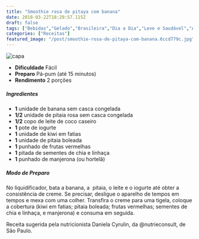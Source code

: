 ```yaml
---
title: "Smoothie rosa de pitaya com banana"
date: 2018-03-22T18:29:57.115Z
draft: false
tags: ["Bebidas","Gelado","Brasileira","Dia a Dia","Leve e Saudável","Alimentação saudável","dieta","Nutrição","receita"]
categories: ["Receitas"]
featured_image: "/post/smoothie-rosa-de-pitaya-com-banana.6ccd779c.jpg"
---
```


![capa](/post/smoothie-rosa-de-pitaya-com-banana.6ccd779c.jpg)

*   **Dificuldade** Fácil
*   **Preparo** Pá-pum (até 15 minutos)
*   **Rendimento** 2 porções

##### Ingredientes

*   **1** unidade de banana sem casca congelada
*   **1/2** unidade de pitaia rosa sem casca congelada
*   **1/2** copo de leite de coco caseiro
*   **1** pote de iogurte
*   **1** unidade de kiwi em fatias
*   **1** unidade de pitaia boleada
*   **1** punhado de frutas vermelhas
*   **1** pitada de sementes de chia e linhaça
*   **1** punhado de manjerona (ou hortelã)

##### Modo de Preparo

No liquidificador, bata a banana, a  pitaia, o leite e o iogurte até obter a consistência de creme. Se precisar, desligue o aparelho de tempos em tempos e mexa com uma colher. Transfira o creme para uma tigela, coloque a cobertura (kiwi em fatias; pitaia boleada; frutas vermelhas; sementes de chia e linhaça, e manjerona) e consuma em seguida.

Receita sugerida pela nutricionista Daniela Cyrulin, da @nutrieconsult, de São Paulo.
